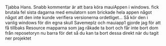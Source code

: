 Tjabba Hans. Snabb kommentar är att bara köra mauiAppen i windows. fick brutala fel sista dagarna med emulatorn som brickade hela appen något något att den inte kunde verifiera versionerna ordetliget...
Så kör den i vanlig windows för din egna skull 
Savemeplz och mauiapp1 gjorde jag för att få tillbaks Resource mapparna som jag råkade ta bort och får inte bort dom från reposetoryn nu barra för det så du kan ta bort dessa direkt när du tagit ner projektet
